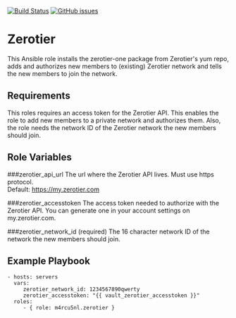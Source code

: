[![Build Status](https://travis-ci.org/m4rcu5nl/ansible-role-zerotier.svg?branch=master)](https://travis-ci.org/m4rcu5nl/ansible-role-zerotier) [![GitHub issues](https://img.shields.io/github/issues/m4rcu5nl/ansible-role-zerotier.svg)](https://github.com/m4rcu5nl/ansible-role-zerotier/issues)

Zerotier
=========

This Ansible role installs the zerotier-one package from Zerotier's yum repo, adds and authorizes new members to (existing) Zerotier network and tells the new members to join the network.

Requirements
------------

This roles requires an access token for the Zerotier API. This enables the role to add new members to a private network and authorizes them. Also, the role needs the network ID of the Zerotier network the new members should join.

Role Variables
--------------

###zerotier_api_url
The url where the Zerotier API lives. Must use https protocol.    
Default: https://my.zerotier.com

###zerotier_accesstoken
The access token needed to authorize with the Zerotier API. You can generate one in your account settings on my.zerotier.com.

###zerotier_network_id (required)
The 16 character network ID of the network the new members should join.

Example Playbook
----------------


    - hosts: servers
      vars:
         zerotier_network_id: 1234567890qwerty
         zerotier_accesstoken: "{{ vault_zerotier_accesstoken }}"
      roles:
         - { role: m4rcu5nl.zerotier }

